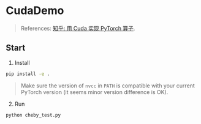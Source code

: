 # CudaDemo

> References: [知乎: 用 Cuda 实现 PyTorch 算子](https://zhuanlan.zhihu.com/p/595851188).

## Start

1. Install

```bash
pip install -e .
```

> Make sure the version of `nvcc` in `PATH` is compatible with your current PyTorch version (it seems minor version difference is OK).

2. Run

```bash
python cheby_test.py
```
